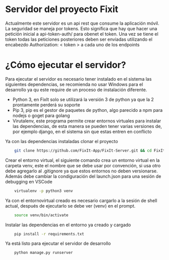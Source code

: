 # Servidor del proyecto Fixit

Actualmente este servidor es un api rest que consume la aplicación móvil. La seguridad se maneja por tokens. Esto significa que hay que hacer una petición inicial a  api-token-auth/ para obenet el token. Una vez se tiene el token todas las peticiones posteriores deben ser enviadas utilizando el encabezdo Authorization: < token > a cada uno de los endpoints


# ¿Cómo ejecutar el servidor?

Para ejecutar el servidor es necesario tener instalado en el sistema las siguientes dependencias, se recomienda no usar Windows para el desarrollo ya qu este require de un proceso de instalación diferente.

 * Python 3, en FixIt solo se utilizará la versión 3 de python ya que la 2 prontamente perderá su soporte
 * Pip 3, pip es el gestor de paquetes de python, algo parecido a npm para nodejs o goget para golang
 * Virutalenv, este programa permite crear entornos virtuales para instalar las dependencias, de esta manera se pueden tener varias versiones de, por ejemplo django, en el sistema sin que estas entren en conflicto

 Ya con las dependencias instaladas clonar el proyecto

```sh
    git clone https://github.com/FixIt-App/FixIt-Server.git && cd FixIt-Server
```

Crear el entorno virtual, el siguiente comando crea un entorno virtual en la carpeta venv, este el nombre que se debe usar por convención, si usa otro debe agregarlo al .gitignore ya que estos entornos no deben versionarse. Además debe cambiar la condiguración del launch.json para una sesión de debugging en VSCode

```sh
    virtualenv -p python3 venv
```

Ya con el entornovirtual creado es necesario cargarlo a la sesión de shell actual, después de ejecutarlo se debe ver (venv) en el prompt.

```sh
    source venv/bin/activate
```

Instalar las dependencias en el entorno ya creado y cargado

```sh
    pip install -r requirements.txt
```

Ya está listo para ejecutar el servidor de desarrollo

```sh
    python manage.py runserver
```

